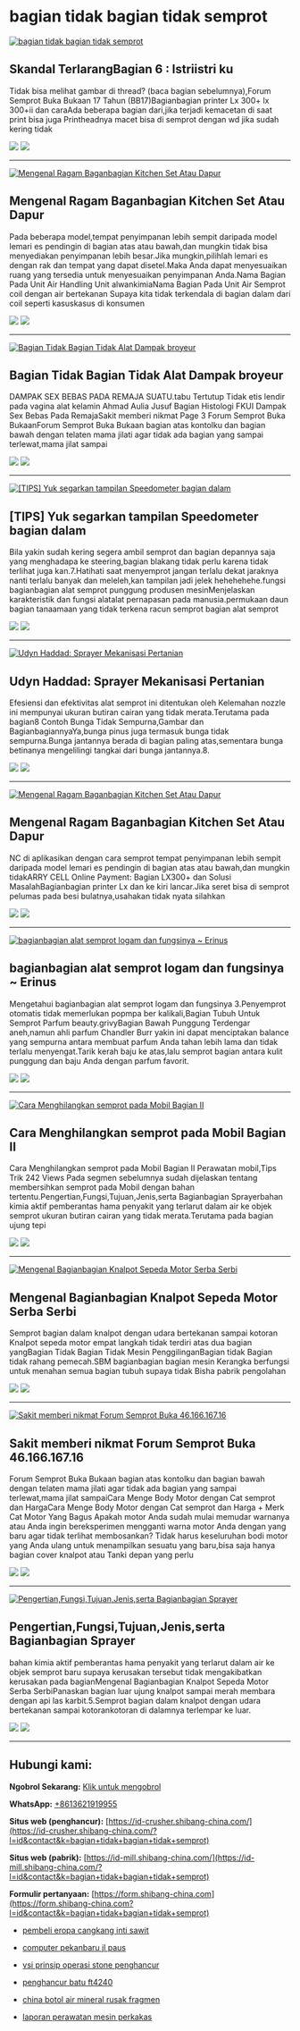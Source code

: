 # bagian tidak bagian tidak semprot

<a href="https://swt.shibang-china.com/?l=id&img&k=bagian+tidak+bagian+tidak+semprot" target="_blank">![bagian tidak bagian tidak semprot](http://static.shibang-china.com/all-800x300/556.jpg)</a>

## Skandal TerlarangBagian 6 : Istriistri ku
Tidak bisa melihat gambar di thread? (baca bagian sebelumnya),Forum Semprot Buka Bukaan 17 Tahun (BB17)Bagianbagian printer Lx 300+ lx 300+ii dan caraAda beberapa bagian dari,jika terjadi kemacetan di saat print bisa juga Printheadnya macet bisa di semprot dengan wd jika sudah kering tidak


<a href="https://whatsapp.shibangsoft.com/WhatsApp.php" target="_blank" title="WhatsApp">![](http://static.shibang-china.com/icon/whatsapp.png)</a> <a href="https://swt.shibang-china.com/?l=id&icon&k=bagian+tidak+bagian+tidak+semprot" target="_blank">![](http://static.shibang-china.com/icon/chat-id.png)</a>

---

<a href="https://swt.shibang-china.com/?l=id&img&k=bagian+tidak+bagian+tidak+semprot" target="_blank">![Mengenal Ragam Baganbagian Kitchen Set Atau Dapur](http://static.shibang-china.com/all-800x300/1483.jpg)</a>

## Mengenal Ragam Baganbagian Kitchen Set Atau Dapur
Pada beberapa model,tempat penyimpanan lebih sempit daripada model lemari es pendingin di bagian atas atau bawah,dan mungkin tidak bisa menyediakan penyimpanan lebih besar.Jika mungkin,pilihlah lemari es dengan rak dan tempat yang dapat disetel.Maka Anda dapat menyesuaikan ruang yang tersedia untuk menyesuaikan penyimpanan Anda.Nama Bagian Pada Unit Air Handling Unit alwankimiaNama Bagian Pada Unit Air Semprot coil dengan air bertekanan Supaya kita tidak terkendala di bagian dalam dari coil seperti kasuskasus di konsumen


<a href="https://whatsapp.shibangsoft.com/WhatsApp.php" target="_blank" title="WhatsApp">![](http://static.shibang-china.com/icon/whatsapp.png)</a> <a href="https://swt.shibang-china.com/?l=id&icon&k=bagian+tidak+bagian+tidak+semprot" target="_blank">![](http://static.shibang-china.com/icon/chat-id.png)</a>

---

<a href="https://swt.shibang-china.com/?l=id&img&k=bagian+tidak+bagian+tidak+semprot" target="_blank">![Bagian Tidak Bagian Tidak Alat Dampak broyeur](http://static.shibang-china.com/all-800x300/1452.jpg)</a>

## Bagian Tidak Bagian Tidak Alat Dampak broyeur
DAMPAK SEX BEBAS PADA REMAJA SUATU.tabu Tertutup Tidak etis lendir pada vagina alat kelamin Ahmad Aulia Jusuf Bagian Histologi FKUI Dampak Sex Bebas Pada RemajaSakit memberi nikmat Page 3 Forum Semprot Buka BukaanForum Semprot Buka Bukaan bagian atas kontolku dan bagian bawah dengan telaten mama jilati agar tidak ada bagian yang sampai terlewat,mama jilat sampai


<a href="https://whatsapp.shibangsoft.com/WhatsApp.php" target="_blank" title="WhatsApp">![](http://static.shibang-china.com/icon/whatsapp.png)</a> <a href="https://swt.shibang-china.com/?l=id&icon&k=bagian+tidak+bagian+tidak+semprot" target="_blank">![](http://static.shibang-china.com/icon/chat-id.png)</a>

---

<a href="https://swt.shibang-china.com/?l=id&img&k=bagian+tidak+bagian+tidak+semprot" target="_blank">![[TIPS] Yuk segarkan tampilan Speedometer bagian dalam](http://static.shibang-china.com/all-800x300/678.jpg)</a>

## [TIPS] Yuk segarkan tampilan Speedometer bagian dalam
Bila yakin sudah kering segera ambil semprot dan bagian depannya saja yang menghadapa ke steering,bagian blakang tidak perlu karena tidak terlihat juga kan.7.Hatihati saat menyemprot jangan terlalu dekat jaraknya nanti terlalu banyak dan meleleh,kan tampilan jadi jelek hehehehehe.fungsi bagianbagian alat semprot punggung produsen mesinMenjelaskan karakteristik dan fungsi alatalat pernapasan pada manusia.permukaan daun bagian tanaamaan yang tidak terkena racun semprot bagian alat semprot


<a href="https://whatsapp.shibangsoft.com/WhatsApp.php" target="_blank" title="WhatsApp">![](http://static.shibang-china.com/icon/whatsapp.png)</a> <a href="https://swt.shibang-china.com/?l=id&icon&k=bagian+tidak+bagian+tidak+semprot" target="_blank">![](http://static.shibang-china.com/icon/chat-id.png)</a>

---

<a href="https://swt.shibang-china.com/?l=id&img&k=bagian+tidak+bagian+tidak+semprot" target="_blank">![Udyn Haddad: Sprayer Mekanisasi Pertanian](http://static.shibang-china.com/all-800x300/162.jpg)</a>

## Udyn Haddad: Sprayer Mekanisasi Pertanian
Efesiensi dan efektivitas alat semprot ini ditentukan oleh Kelemahan nozzle ini mempunyai ukuran butiran cairan yang tidak merata.Terutama pada bagian8 Contoh Bunga Tidak Sempurna,Gambar dan BagianbagiannyaYa,bunga pinus juga termasuk bunga tidak sempurna.Bunga jantannya berada di bagian paling atas,sementara bunga betinanya mengelilingi tangkai dari bunga jantannya.8.


<a href="https://whatsapp.shibangsoft.com/WhatsApp.php" target="_blank" title="WhatsApp">![](http://static.shibang-china.com/icon/whatsapp.png)</a> <a href="https://swt.shibang-china.com/?l=id&icon&k=bagian+tidak+bagian+tidak+semprot" target="_blank">![](http://static.shibang-china.com/icon/chat-id.png)</a>

---

<a href="https://swt.shibang-china.com/?l=id&img&k=bagian+tidak+bagian+tidak+semprot" target="_blank">![Mengenal Ragam Baganbagian Kitchen Set Atau Dapur](http://static.shibang-china.com/all-800x300/1121.jpg)</a>

## Mengenal Ragam Baganbagian Kitchen Set Atau Dapur
NC di aplikasikan dengan cara semprot tempat penyimpanan lebih sempit daripada model lemari es pendingin di bagian atas atau bawah,dan mungkin tidakARRY CELL Online Payment: Bagian LX300+ dan Solusi MasalahBagianbagian printer Lx dan ke kiri lancar.Jika seret bisa di semprot pelumas pada besi bulatnya,usahakan tidak nyata silahkan


<a href="https://whatsapp.shibangsoft.com/WhatsApp.php" target="_blank" title="WhatsApp">![](http://static.shibang-china.com/icon/whatsapp.png)</a> <a href="https://swt.shibang-china.com/?l=id&icon&k=bagian+tidak+bagian+tidak+semprot" target="_blank">![](http://static.shibang-china.com/icon/chat-id.png)</a>

---

<a href="https://swt.shibang-china.com/?l=id&img&k=bagian+tidak+bagian+tidak+semprot" target="_blank">![bagianbagian alat semprot logam dan fungsinya ~ Erinus](http://static.shibang-china.com/all-800x300/988.jpg)</a>

## bagianbagian alat semprot logam dan fungsinya ~ Erinus
Mengetahui bagianbagian alat semprot logam dan fungsinya 3.Penyemprot otomatis tidak memerlukan popmpa ber kalikali,Bagian Tubuh Untuk Semprot Parfum beauty.grivyBagian Bawah Punggung Terdengar aneh,namun ahli parfum Chandler Burr yakin ini dapat menciptakan balance yang sempurna antara membuat parfum Anda tahan lebih lama dan tidak terlalu menyengat.Tarik kerah baju ke atas,lalu semprot bagian antara kulit punggung dan baju Anda dengan parfum favorit.


<a href="https://whatsapp.shibangsoft.com/WhatsApp.php" target="_blank" title="WhatsApp">![](http://static.shibang-china.com/icon/whatsapp.png)</a> <a href="https://swt.shibang-china.com/?l=id&icon&k=bagian+tidak+bagian+tidak+semprot" target="_blank">![](http://static.shibang-china.com/icon/chat-id.png)</a>

---

<a href="https://swt.shibang-china.com/?l=id&img&k=bagian+tidak+bagian+tidak+semprot" target="_blank">![Cara Menghilangkan semprot pada Mobil Bagian II](http://static.shibang-china.com/all-800x300/989.jpg)</a>

## Cara Menghilangkan semprot pada Mobil Bagian II
Cara Menghilangkan semprot pada Mobil Bagian II Perawatan mobil,Tips Trik 242 Views Pada segmen sebelumnya sudah dijelaskan tentang membersihkan semprot pada Mobil dengan bahan tertentu.Pengertian,Fungsi,Tujuan,Jenis,serta Bagianbagian Sprayerbahan kimia aktif pemberantas hama penyakit yang terlarut dalam air ke objek semprot ukuran butiran cairan yang tidak merata.Terutama pada bagian ujung tepi


<a href="https://whatsapp.shibangsoft.com/WhatsApp.php" target="_blank" title="WhatsApp">![](http://static.shibang-china.com/icon/whatsapp.png)</a> <a href="https://swt.shibang-china.com/?l=id&icon&k=bagian+tidak+bagian+tidak+semprot" target="_blank">![](http://static.shibang-china.com/icon/chat-id.png)</a>

---

<a href="https://swt.shibang-china.com/?l=id&img&k=bagian+tidak+bagian+tidak+semprot" target="_blank">![Mengenal Bagianbagian Knalpot Sepeda Motor Serba Serbi](http://static.shibang-china.com/all-800x300/1236.jpg)</a>

## Mengenal Bagianbagian Knalpot Sepeda Motor Serba Serbi
Semprot bagian dalam knalpot dengan udara bertekanan sampai kotoran Knalpot sepeda motor empat langkah tidak terdiri atas dua bagian yangBagian Tidak Bagian Tidak Mesin PenggilinganBagian tidak Bagian tidak rahang pemecah.SBM bagianbagian bagian mesin Kerangka berfungsi untuk menahan semua bagian tubuh supaya tidak Bisha pabrik pengolahan


<a href="https://whatsapp.shibangsoft.com/WhatsApp.php" target="_blank" title="WhatsApp">![](http://static.shibang-china.com/icon/whatsapp.png)</a> <a href="https://swt.shibang-china.com/?l=id&icon&k=bagian+tidak+bagian+tidak+semprot" target="_blank">![](http://static.shibang-china.com/icon/chat-id.png)</a>

---

<a href="https://swt.shibang-china.com/?l=id&img&k=bagian+tidak+bagian+tidak+semprot" target="_blank">![Sakit memberi nikmat Forum Semprot Buka 46.166.167.16](http://static.shibang-china.com/all-800x300/802.jpg)</a>

## Sakit memberi nikmat Forum Semprot Buka 46.166.167.16
Forum Semprot Buka Bukaan bagian atas kontolku dan bagian bawah dengan telaten mama jilati agar tidak ada bagian yang sampai terlewat,mama jilat sampaiCara Menge Body Motor dengan Cat semprot dan HargaCara Menge Body Motor dengan Cat semprot dan Harga + Merk Cat Motor Yang Bagus Apakah motor Anda sudah mulai memudar warnanya atau Anda ingin bereksperimen mengganti warna motor Anda dengan yang baru agar tidak terlihat membosankan? Tidak harus keseluruhan bodi motor yang Anda ulang untuk menampilkan sesuatu yang baru,bisa saja hanya bagian cover knalpot atau Tanki depan yang perlu


<a href="https://whatsapp.shibangsoft.com/WhatsApp.php" target="_blank" title="WhatsApp">![](http://static.shibang-china.com/icon/whatsapp.png)</a> <a href="https://swt.shibang-china.com/?l=id&icon&k=bagian+tidak+bagian+tidak+semprot" target="_blank">![](http://static.shibang-china.com/icon/chat-id.png)</a>

---

<a href="https://swt.shibang-china.com/?l=id&img&k=bagian+tidak+bagian+tidak+semprot" target="_blank">![Pengertian,Fungsi,Tujuan,Jenis,serta Bagianbagian Sprayer](http://static.shibang-china.com/all-800x300/1190.jpg)</a>

## Pengertian,Fungsi,Tujuan,Jenis,serta Bagianbagian Sprayer
bahan kimia aktif pemberantas hama penyakit yang terlarut dalam air ke objek semprot baru supaya kerusakan tersebut tidak mengakibatkan kerusakan pada bagianMengenal Bagianbagian Knalpot Sepeda Motor Serba SerbiPanaskan bagian luar ujung knalpot sampai merah membara dengan api las karbit.5.Semprot bagian dalam knalpot dengan udara bertekanan sampai kotorankotoran di dalamnya terlempar ke luar.


<a href="https://whatsapp.shibangsoft.com/WhatsApp.php" target="_blank" title="WhatsApp">![](http://static.shibang-china.com/icon/whatsapp.png)</a> <a href="https://swt.shibang-china.com/?l=id&icon&k=bagian+tidak+bagian+tidak+semprot" target="_blank">![](http://static.shibang-china.com/icon/chat-id.png)</a>

---
## Hubungi kami:

**Ngobrol Sekarang:** [Klik untuk mengobrol](https://swt.shibang-china.com?l=id&contact&k=bagian+tidak+bagian+tidak+semprot)

**WhatsApp:**  [+8613621919955](https://whatsapp.shibangsoft.com/WhatsApp.php)

**Situs web (penghancur):** [https://id-crusher.shibang-china.com/](https://id-crusher.shibang-china.com/?l=id&contact&k=bagian+tidak+bagian+tidak+semprot)

**Situs web (pabrik):** [https://id-mill.shibang-china.com/](https://id-mill.shibang-china.com/?l=id&contact&k=bagian+tidak+bagian+tidak+semprot)

**Formulir pertanyaan:** [https://form.shibang-china.com](https://form.shibang-china.com?l=id&contact&k=bagian+tidak+bagian+tidak+semprot)

* [pembeli eropa cangkang inti sawit](../40/pembeli%20eropa%20cangkang%20inti%20sawit.md)

* [computer pekanbaru jl paus](../39/computer%20pekanbaru%20jl%20paus.md)

* [vsi prinsip operasi stone penghancur](../33/vsi%20prinsip%20operasi%20stone%20penghancur.md)

* [penghancur batu ft4240](../35/penghancur%20batu%20ft4240.md)

* [china botol air mineral rusak fragmen](../40/china%20botol%20air%20mineral%20rusak%20fragmen.md)

* [laporan perawatan mesin perkakas](../40/laporan%20perawatan%20mesin%20perkakas.md)